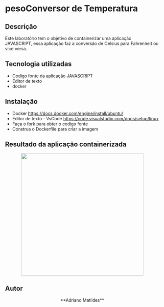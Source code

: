 # pesoConversor de Temperatura

## Descrição

Este laboratório tem o objetivo de containerizar uma aplicação JAVASCRIPT, essa aplicação faz a conversão de Celsius para Fahrenheit ou vice versa.

## Tecnologia utilizadas
* Codigo fonte da aplicação JAVASCRIPT
* Editor de texto
* docker

## Instalação

* Docker <https://docs.docker.com/engine/install/ubuntu/>
* Editor de texto - VsCode <https://code.visualstudio.com/docs/setup/linux>
* Faça o fork para obter o codigo fonte
* Construa o Dockerfile para criar a imagem

## Resultado da aplicação containerizada

<div align="center">
  <img src="https://user-images.githubusercontent.com/68225621/168347064-cb454ea9-b55c-47ae-a042-53231de935bd.png" width="400px" />
</div>

## Autor
<p align="center">**Adriano Matildes**</p>

